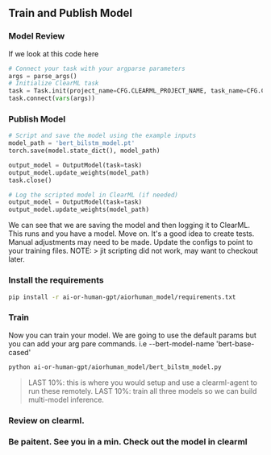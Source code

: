 ## Train and Publish Model
 

### Model Review
If we look at this code here

```python
# Connect your task with your argparse parameters
args = parse_args()
# Initialize ClearML task
task = Task.init(project_name=CFG.CLEARML_PROJECT_NAME, task_name=CFG.CLEARML_TASK_NAME, output_uri=True)
task.connect(vars(args))
```

### Publish Model
```python
# Script and save the model using the example inputs
model_path = 'bert_bilstm_model.pt'
torch.save(model.state_dict(), model_path)

output_model = OutputModel(task=task)
output_model.update_weights(model_path)
task.close()

# Log the scripted model in ClearML (if needed)
output_model = OutputModel(task=task)
output_model.update_weights(model_path)
```
We can see that we are saving the model and then logging it to ClearML. This runs and you have a model. Move on. It's a good idea to create tests. Manual adjustments may need to be made. Update the configs to point to your training files. NOTE: > jit scripting did not work, may want to checkout later. 

### Install the requirements 
```bash
pip install -r ai-or-human-gpt/aiorhuman_model/requirements.txt 
```

### Train 
Now you can train your model. We are going to use the default params but you can add your arg pare commands. i.e --bert-model-name 'bert-base-cased' 
```bash
python ai-or-human-gpt/aiorhuman_model/bert_bilstm_model.py
```

> LAST 10%: this is where you would setup and use a clearml-agent to run these remotely. 
> LAST 10%: train all three models so we can build multi-model inference. 

### Review on clearml. 

### Be paitent. See you in a min. Check out the model in clearml